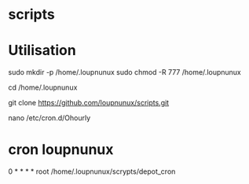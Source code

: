 scripts
=======


Utilisation
===========

sudo mkdir -p /home/.loupnunux
sudo chmod -R 777 /home/.loupnunux

cd /home/.loupnunux

git clone https://github.com/loupnunux/scripts.git

nano /etc/cron.d/Ohourly
  # cron loupnunux
  0 * * * * root /home/.loupnunux/scrypts/depot_cron
